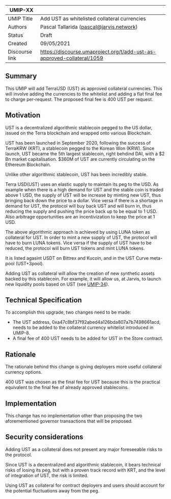 | UMIP-XX   |                                                                                                                                          |
|------------|------------------------------------------------------------------------------------------------------------------------------------------|
| UMIP Title | Add UST as whitelisted collateral currencies              |
| Authors    | Pascal Tallarida (pascal@jarvis.network)                 |
| Status     | Draft                                                 |
| Created    | 09/05/2021   
| Discourse link    | https://discourse.umaproject.org/t/add-ust-as-approved-collateral/1059                                   |

## Summary

This UMIP will add TerraUSD (UST) as approved collateral currencies. This will involve adding the currencies to the whitelist and adding a flat final fee to charge per-request. The proposed final fee is 400 UST per request.

## Motivation

UST is a decentralized algorithmic stablecoin pegged to the US dollar, issued on the Terra blockchain and wrapped onto various Blockchain.

UST has been launched in September 2020, following the success of TerraKRW (KRT), a stablecoin pegged to the Korean Won (KRW). Since launch, UST became the 5th largest stablecoin, right behdind DAI, with a $2 Bn market capitalisation. $360M of UST are currently circulating on the Ethereum Blockchain.

Unlike other algorithmic stablecoin, UST has been incredibly stable. 

Terra USD(UST) uses an elastic supply to maintain its peg to the USD. As example when there is a high demand for UST and the stable coin is traded above 1 USD, the supply of UST will be increase by minting new UST, thus bringing back down the price to a dollar. Vice versa if there is a shortage in demand for UST, the protocol will buy back UST and will burn in, thus reducing the supply and pushing the price back up to be equal to 1 USD. Also arbitrage opportunities are an incentivization to keep the price at 1 USD.

The above algorithmic approach is achieved by using LUNA token as collateral for UST. In order to mint a new supply of UST, the protocol will have to burn LUNA tokens. Vice versa if the supply of UST have to be reduced, the protocol will burn UST tokens and mint LUNA tokens.

It is listed agasint USDT on Bittrex and Kucoin, and in the UST Curve meta-pool (UST+3pool).

Adding UST as collateral will allow the creation of new synthetic assets backed by this stablecoin. For example, it will allow us, at Jarvis, to launch new liquidity pools based on UST (see [UMIP-34](https://github.com/UMAprotocol/UMIPs/blob/master/UMIPs/umip-34.md)).



## Technical Specification

To accomplish this upgrade, two changes need to be made:

- The UST address, 0xa47c8bf37f92abed4a126bda807a7b7498661acd, needs to be added to the collateral currency whitelist introduced in UMIP-8.
- A final fee of 400 UST needs to be added for UST in the Store contract.

## Rationale

The rationale behind this change is giving deployers more useful collateral currency options.


400 UST was chosen as the final fee for UST because this is the practical equivalent to the final fee of already
approved stablecoins.



## Implementation

This change has no implementation other than proposing the two aforementioned governor transactions that will be proposed.

## Security considerations
Adding UST as a collateral does not present any major foreseeable risks to the protocol. 

Since UST is a decentralized and algorithmic stablecoin, it bears technical risks of losing its peg, but with a proven track record with KRT, and the level of integration of UST, the risk is limited.

Using UST as collateral for contract deployers and users should account for the potential fluctuations away from the peg.
